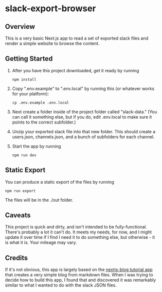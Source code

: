 # slack-export-browser

## Overview

This is a very basic Next.js app to read a set of exported slack files and render a simple website to browse the content.

## Getting Started

1. After you have this project downloaded, get it ready by running

   `npm install`

2. Copy ".env.example" to ".env.local" by running this (or whatever works for your platform):

   `cp .env.example .env.local`

3. Next create a folder inside of the project folder called "slack-data." (You can call it something else, but if you do, edit .env.local to make sure it points to the correct subfolder.)
4. Unzip your exported slack file into that new folder. This should create a users.json, channels.json, and a bunch of subfolders for each channel.
5. Start the app by running

   `npm run dev`

## Static Export

You can produce a static export of the files by running

`npm run export`

The files will be in the ./out folder.

## Caveats

This project is quick and dirty, and isn't intended to be fully-functional. There's probably a lot it can't do. It meets my needs, for now, and I might update it over time if I find I need it to do something else, but otherwise - it is what it is. Your mileage may vary.

## Credits

If it's not obvious, this app is largely based on the [nextjs-blog tutorial app](https://nextjs.org/learn/basics/create-nextjs-app) that creates a very simple blog from markdown files. When I was trying to decide how to build this app, I found that and discovered it was remarkably similar to what I wanted to do with the slack JSON files.
